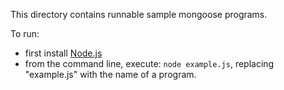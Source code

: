 
This directory contains runnable sample mongoose programs.

To run:

  - first install [Node.js](http://nodejs.org/)
  - from the command line, execute: `node example.js`, replacing "example.js" with the name of a program.

